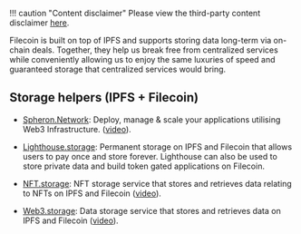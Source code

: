 !!! caution "Content disclaimer"
    Please view the third-party content disclaimer [here](https://github.com/0xPolygon/wiki/blob/master/CONTENT_DISCLAIMER.md).

Filecoin is built on top of IPFS and supports storing data long-term via on-chain deals. Together, they help us break free from centralized services while conveniently allowing us to enjoy the same luxuries of speed and guaranteed storage that centralized services would bring.

## Storage helpers (IPFS + Filecoin)

- [Spheron.Network](https://spheron.network/): Deploy, manage & scale your applications utilising Web3 Infrastructure. ([video](https://youtu.be/cxMFpU6q7XI?si=ZCcIH1Segmsly0qE)).

- [Lighthouse.storage](https://lighthouse.storage/): Permanent storage on IPFS and Filecoin that allows users to pay once and store forever. Lighthouse can also be used to store private data and build token gated applications on Filecoin.

- [NFT.storage](https://nft.storage): NFT storage service that stores and retrieves data relating to NFTs on IPFS and Filecoin ([video](https://youtu.be/Ckb4RRJo-W0)).

- [Web3.storage](https://web3.storage): Data storage service that stores and retrieves data on IPFS and Filecoin ([video](https://youtu.be/lPEqg6oL3Nk)).
